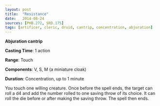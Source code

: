 ```yaml
---
layout: post
title:  "Resistance"
date:   2014-08-24
sources: [PHB.272, SRD.175]
tags: [artificer, cleric, druid, cantrip, concentration, abjuration]
---
```


**Abjuration cantrip**

**Casting Time**: 1 action

**Range**: Touch

**Components**: V, S, M (a miniature cloak)

**Duration**: Concentration, up to 1 minute

You touch one willing creature. Once before the spell ends, the target can roll a d4 and add the number rolled to one saving throw of its choice. It can roll the die before or after making the saving throw. The spell then ends.
